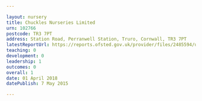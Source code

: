 ```yaml
---

layout: nursery
title: Chuckles Nurseries Limited
urn: 102766
postcode: TR3 7PT
address: Station Road, Perranwell Station, Truro, Cornwall, TR3 7PT
latestReportUrl: https://reports.ofsted.gov.uk/provider/files/2485594/urn/102766.pdf
teaching: 0
development: 0
leadership: 1
outcomes: 0
overall: 1
date: 01 April 2018 
datePublish: 7 May 2015

---
```

